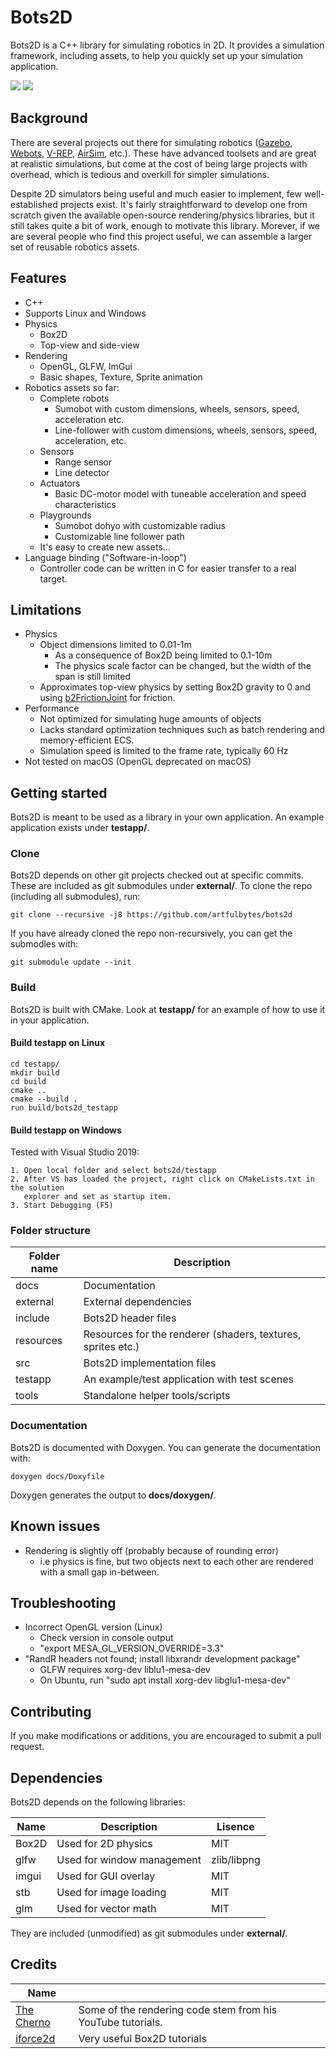 # Bots2D
Bots2D is a C++ library for simulating robotics in 2D. It provides a simulation
framework, including assets, to help you quickly set up your simulation application.

<img src="docs/images/sumobot_feature.gif">

<img src="docs/images/line_follower_feature.png">

## Background
There are several projects out there for simulating robotics ([Gazebo](http://gazebosim.org/),
[Webots](https://cyberbotics.com/), [V-REP](https://www.coppeliarobotics.com/),
[AirSim](https://github.com/microsoft/AirSim), etc.). These have advanced toolsets and are
great at realistic simulations, but come at the cost of being large projects with overhead,
which is tedious and overkill for simpler simulations.

Despite 2D simulators being useful and much easier to implement, few
well-established projects exist. It's fairly straightforward to develop
one from scratch given the available open-source rendering/physics libraries,
but it still takes quite a bit of work, enough to motivate this library.
Morever, if we are several people who find this project useful, we
can assemble a larger set of reusable robotics assets.

## Features
* C++
* Supports Linux and Windows
* Physics
    - Box2D
    - Top-view and side-view
* Rendering
    - OpenGL, GLFW, ImGui
    - Basic shapes, Texture, Sprite animation
* Robotics assets so far:
    - Complete robots
        + Sumobot with custom dimensions, wheels, sensors, speed, acceleration etc.
        + Line-follower with custom dimensions, wheels, sensors, speed, acceleration, etc.
    - Sensors
        + Range sensor
        + Line detector
    - Actuators
        + Basic DC-motor model with tuneable acceleration and speed characteristics
    - Playgrounds
        + Sumobot dohyo with customizable radius
        + Customizable line follower path
    - It's easy to create new assets...
* Language binding ("Software-in-loop")
    - Controller code can be written in C for easier transfer to a real target.

## Limitations
* Physics
    - Object dimensions limited to 0.01-1m
        + As a consequence of Box2D being limited to 0.1-10m
        + The physics scale factor can be changed, but the width of the span is still limited
    - Approximates top-view physics by setting Box2D gravity to 0 and
      using [b2FrictionJoint](https://box2d.org/documentation/classb2_friction_joint.html) for friction.
* Performance
    - Not optimized for simulating huge amounts of objects
    - Lacks standard optimization techniques such as batch rendering and memory-efficient ECS.
    - Simulation speed is limited to the frame rate, typically 60 Hz
* Not tested on macOS (OpenGL deprecated on macOS)

## Getting started
Bots2D is meant to be used as a library in your own application.
An example application exists under **testapp/**.

### Clone
Bots2D depends on other git projects checked out at specific commits. These
are included as git submodules under **external/**. To clone the repo (including all
submodules), run:

```
git clone --recursive -j8 https://github.com/artfulbytes/bots2d
```

If you have already cloned the repo non-recursively, you can get the submodles with:

```
git submodule update --init
```

### Build
Bots2D is built with CMake. Look at **testapp/** for an example of how to use it
in your application.

#### Build testapp on Linux

```
cd testapp/
mkdir build
cd build
cmake ..
cmake --build .
run build/bots2d_testapp
```

#### Build testapp on Windows
Tested with Visual Studio 2019:

```
1. Open local folder and select bots2d/testapp
2. After VS has loaded the project, right click on CMakeLists.txt in the solution
   explorer and set as startup item.
3. Start Debugging (F5)
```

### Folder structure
| Folder name | Description                                                  |
| ------------| -------------------------------------------------------------|
| docs        | Documentation                                                |
| external    | External dependencies                                        |
| include     | Bots2D header files                                          |
| resources   | Resources for the renderer (shaders, textures, sprites etc.) |
| src         | Bots2D implementation files                                  |
| testapp     | An example/test application with test scenes                 |
| tools       | Standalone helper tools/scripts                              |

### Documentation
Bots2D is documented with Doxygen. You can generate the documentation with:

```
doxygen docs/Doxyfile
```

Doxygen generates the output to **docs/doxygen/**.

## Known issues
* Rendering is slightly off (probably because of rounding error)
    - i.e physics is fine, but two objects next to each other are rendered with
      a small gap in-between.

## Troubleshooting
* Incorrect OpenGL version (Linux)
    - Check version in console output
    - "export MESA_GL_VERSION_OVERRIDE=3.3"
* "RandR headers not found; install libxrandr development package"
    - GLFW requires xorg-dev liblu1-mesa-dev
    - On Ubuntu, run "sudo apt install xorg-dev libglu1-mesa-dev"

## Contributing
If you make modifications or additions, you are encouraged to submit a pull
request.

## Dependencies
Bots2D depends on the following libraries:

| Name  | Description                     | Lisence     |
| ------| --------------------------------| ------------|
| Box2D | Used for 2D physics          | MIT         |
| glfw  | Used for window management   | zlib/libpng |
| imgui | Used for GUI overlay         | MIT         |
| stb   | Used for image loading       | MIT         |
| glm   | Used for vector math | MIT         |

They are included (unmodified) as git submodules under **external/**.

## Credits
| Name | |
| ---- | ---- |
| [The Cherno](https://www.youtube.com/channel/UCQ-W1KE9EYfdxhL6S4twUNw) | Some of the rendering code stem from his YouTube tutorials. |
| [iforce2d](https://www.iforce2d.net/) | Very useful Box2D tutorials |
